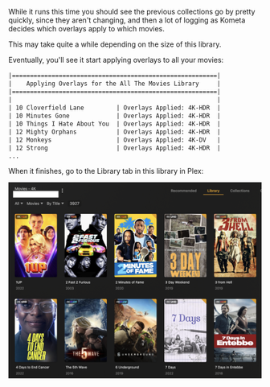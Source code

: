 While it runs this time you should see the previous collections go by pretty quickly, since they aren't changing, and then a lot of logging as Kometa decides which overlays apply to which movies.

This may take quite a while depending on the size of this library.

Eventually, you'll see it start applying overlays to all your movies:

```
|=========================================================|
|    Applying Overlays for the All The Movies Library     |
|=========================================================|
|                                                         |
| 10 Cloverfield Lane         | Overlays Applied: 4K-HDR  |
| 10 Minutes Gone             | Overlays Applied: 4K-HDR  |
| 10 Things I Hate About You  | Overlays Applied: 4K-HDR  |
| 12 Mighty Orphans           | Overlays Applied: 4K-HDR  |
| 12 Monkeys                  | Overlays Applied: 4K-DV   |
| 12 Strong                   | Overlays Applied: 4K-HDR  |
...
```

When it finishes, go to the Library tab in this library in Plex:

![Overlaid posters](../images/wt-overlays.png)
